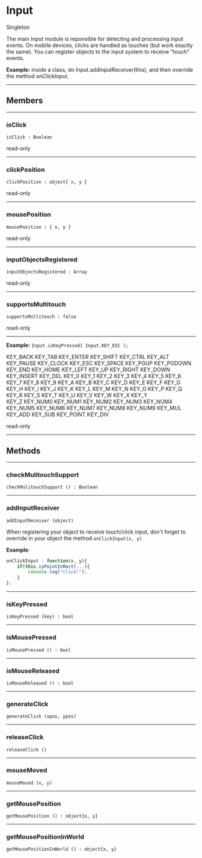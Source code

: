 # <i class="fa fa-book"></i> Input

<span class="label label-warning">Singleton</span> 

The main Input module is reponsible for detecting and processing input events. On mobile devices, clicks are handled as touches (but work exactly the same).
You can register objects to the input system to receive "touch" events. 


**Example:** inside a class, do Input.addInputReceiver(this), and then override the method _onClickInput_.

---    

## Members

---

### isClick

    isClick : Boolean			

<span class="label label-danger">read-only</span>

---

### clickPosition

    clickPosition : object{ x, y }	

<span class="label label-danger">read-only</span>

---

### mousePosition

    mousePosition : { x, y }	

<span class="label label-danger">read-only</span>

---

### inputObjectsRegistered

    inputObjectsRegistered : Array	

<span class="label label-danger">read-only</span>

---

### supportsMultitouch

    supportsMultitouch : false	

<span class="label label-danger">read-only</span>

---    

**Example:** `Input.isKeyPressed( Input.KEY_ESC );`

KEY_BACK KEY_TAB KEY_ENTER KEY_SHIFT KEY_CTRL  KEY_ALT  KEY_PAUSE  KEY_CLOCK  KEY_ESC  KEY_SPACE KEY_PGUP KEY_PGDOWN KEY_END KEY_HOME
KEY_LEFT KEY_UP	KEY_RIGHT KEY_DOWN KEY_INSERT KEY_DEL KEY_0	KEY_1 KEY_2 KEY_3 KEY_4	KEY_5 KEY_6	KEY_7 KEY_8	KEY_9 KEY_A	KEY_B KEY_C	
KEY_D KEY_E KEY_F KEY_G	KEY_H KEY_I KEY_J KEY_K	KEY_L KEY_M	KEY_N KEY_O	KEY_P KEY_Q	KEY_R KEY_S	KEY_T KEY_U	KEY_V KEY_W	KEY_X KEY_Y		
KEY_Z KEY_NUM0 KEY_NUM1 KEY_NUM2 KEY_NUM3 KEY_NUM4 KEY_NUM5 KEY_NUM6 KEY_NUM7 KEY_NUM8 KEY_NUM9 KEY_MUL KEY_ADD KEY_SUB KEY_POINT KEY_DIV 

<span class="label label-danger">read-only</span>

---

## Methods	

---

### checkMulitouchSupport

    checkMulitouchSupport () : Boolean
	
---

### addInputReceiver
	
    addInputReceiver (object)			
	
When registering your object to receive touch/click input, don't forget to override in your object the method `onClickInput(x, y)`

**Example**: 

```js
onClickInput : function(x, y){ 
    if(this.isPointInRect(...){ 
        console.log("click!"); 
    }
};
```
---

### isKeyPressed

    isKeyPressed (key) : bool
	
---

### isMousePressed
	
    isMousePressed () : bool
	
---	

### isMouseReleased
    
	isMouseReleased () : bool
	
---	

### generateClick

    generateClick (xpos, ypos)

---

### releaseClick
	
    releaseClick ()

---	

### mouseMoved
	
    mouseMoved (x, y)

---	

### getMousePosition
	
    getMousePosition () : object{x, y}

---

### getMousePositionInWorld
	
    getMousePositionInWorld () : object{x, y}
